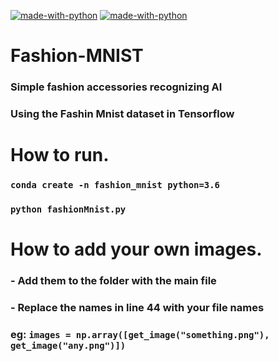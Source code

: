 [![made-with-python](https://img.shields.io/badge/Made%20with-Python%203.8-ffe900.svg?longCache=true&style=flat-square&colorB=00a1ff&logo=python&logoColor=88889e)](https://www.python.org/)
[![made-with-python](https://img.shields.io/badge/Made%20with-Tensorflow%203.8-ffe900.svg?longCache=true&style=flat-square&colorB=00a1ff&logo=tensoflow&logoColor=88889e)](https://www.python.org/)
# Fashion-MNIST
### Simple fashion accessories recognizing AI
### Using the Fashin Mnist dataset in Tensorflow
# How to run.
### ```conda create -n fashion_mnist python=3.6```
### ```python fashionMnist.py```
# How to add your own images.
### - Add them to the folder with the main file
### - Replace the names in line 44 with your file names
### eg: ```images = np.array([get_image("something.png"), get_image("any.png")])```


